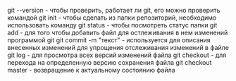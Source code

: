 git --version - чтобы проверить, работает ли git, его можно проверить командой
git init - чтобы сделать из папки репозиторий, необходимо использовать команду
git status - чтобы посмотреть статус папки
git add - для того чтобы добавить файл для остлеживания в нем изменений программой git
git commit -m "текст" - используется для описания внесенных изменений для упрощения отслеживания изменений в файле
git log - для просмотра всех версий изменений файла
git checkout - для перехода на определенную версию сохранения файла
git checkout master - возвращение к актуальному состоянию файла
